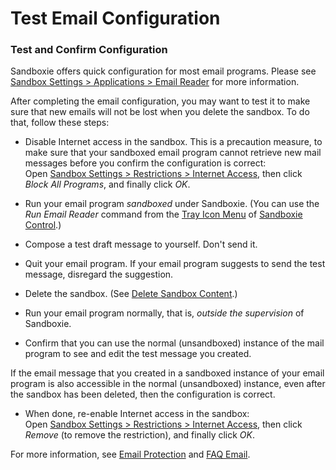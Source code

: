 # Test Email Configuration

### Test and Confirm Configuration

Sandboxie offers quick configuration for most email programs. Please see [Sandbox Settings > Applications > Email Reader](ApplicationsSettings.md#email-reader) for more information.

After completing the email configuration, you may want to test it to make sure that new emails will not be lost when you delete the sandbox. To do that, follow these steps:

*   Disable Internet access in the sandbox. This is a precaution measure, to make sure that your sandboxed email program cannot retrieve new mail messages before you confirm the configuration is correct:  
    Open [Sandbox Settings > Restrictions > Internet Access](RestrictionsSettings.md#internet-access), then click _Block All Programs_, and finally click _OK_.

*   Run your email program _sandboxed_ under Sandboxie. (You can use the _Run Email Reader_ command from the [Tray Icon Menu](TrayIconMenu.md) of [Sandboxie Control](SP_SBControl.md).)

*   Compose a test draft message to yourself. Don't send it.

*   Quit your email program. If your email program suggests to send the test message, disregard the suggestion.

*   Delete the sandbox. (See [Delete Sandbox Content](DeleteSandboxContent.md).)

*   Run your email program normally, that is, _outside the supervision_ of Sandboxie.

*   Confirm that you can use the normal (unsandboxed) instance of the mail program to see and edit the test message you created.


If the email message that you created in a sandboxed instance of your email program is also accessible in the normal (unsandboxed) instance, even after the sandbox has been deleted, then the configuration is correct.

*   When done, re-enable Internet access in the sandbox:  
    Open [Sandbox Settings > Restrictions > Internet Access](RestrictionsSettings.md#internet-access), then click _Remove_ (to remove the restriction), and finally click _OK_.

For more information, see [Email Protection](EmailProtection.md) and [FAQ Email](FAQEmail.md).
